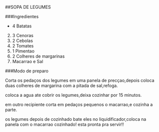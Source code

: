 ##SOPA DE LEGUMES

###Ingredientes

- 4 Batatas
2. 3 Cenoras
3. 2 Cebolas
4. 2 Tomates
5. 1 Pimentao
6. 2 Colheres de margarinas
7. Macarrao e Sal

###Modo de preparo

Corta os pedaços dos legumes em uma panela de precçao,depois coloca duas colheres de margarina com a pitada de sal,refoga.

coloca a agua ate cobrir os legumes,deixa cozinhar por 15 minutos.

em outro recipiente corta em pedaços pequenos o macarrao,e cozinha a parte.

os legumes depois de cozinhado bate eles no liquidificador,coloca na panela com o macarrao cozinhado! esta pronta pra servir!!
